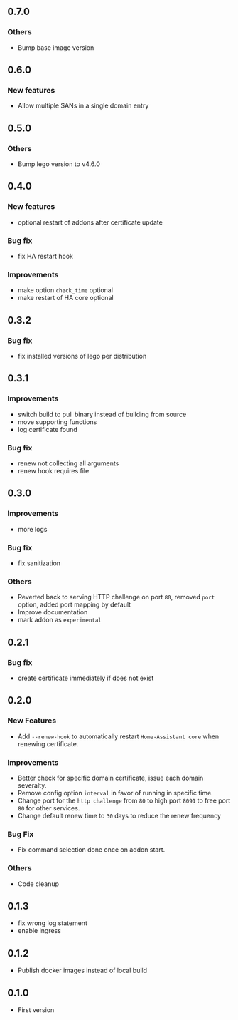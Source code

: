 <!-- https://developers.home-assistant.io/docs/add-ons/presentation#keeping-a-changelog -->
## 0.7.0

### Others
- Bump base image version

## 0.6.0

### New features
- Allow multiple SANs in a single domain entry

## 0.5.0
### Others
- Bump lego version to v4.6.0

## 0.4.0

### New features
- optional restart of addons after certificate update

### Bug fix
- fix HA restart hook

### Improvements
- make option `check_time` optional
- make restart of HA core optional

## 0.3.2

### Bug fix
- fix installed versions of lego per distribution 

## 0.3.1
### Improvements
- switch build to pull binary instead of building from source
- move supporting functions
- log certificate found

### Bug fix
- renew not collecting all arguments
- renew hook requires file

## 0.3.0
### Improvements
- more logs

### Bug fix
- fix sanitization

### Others
- Reverted back to serving HTTP challenge on port `80`, removed `port` option, added port mapping by default
- Improve documentation
- mark addon as `experimental`

## 0.2.1

### Bug fix
- create certificate immediately if does not exist

## 0.2.0

### New Features
- Add `--renew-hook` to automatically restart `Home-Assistant core` when renewing certificate.

### Improvements
- Better check for specific domain certificate, issue each domain severalty.
- Remove config option `interval` in favor of running in specific time. 
- Change port for the `http challenge` from `80` to high port `8091` to free port `80` for other services.
- Change default renew time to `30` days to reduce the renew frequency

### Bug Fix
- Fix command selection done once on addon start.

### Others
- Code cleanup

## 0.1.3
- fix wrong log statement
- enable ingress

## 0.1.2
- Publish docker images instead of local build

## 0.1.0
- First version

